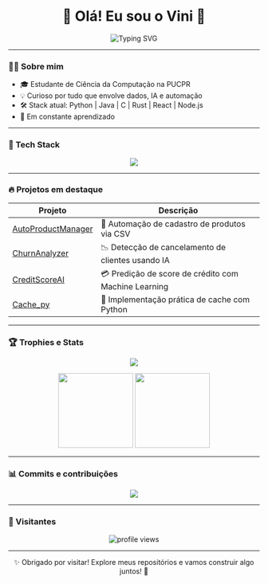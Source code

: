 <h1 align="center">🚀 Olá! Eu sou o Vini 👋</h1>

<p align="center">
  <img src="https://readme-typing-svg.herokuapp.com?font=Fira+Code&size=24&pause=1000&color=1BE7FF&center=true&vCenter=true&width=435&lines=Construindo+meu+github+.+.+." alt="Typing SVG" />
</p>

---

### 👨‍💻 Sobre mim

- 🎓 Estudante de Ciência da Computação na PUCPR  
- 💡 Curioso por tudo que envolve dados, IA e automação  
- 🛠️ Stack atual: Python | Java | C | Rust | React | Node.js  
- 🧠 Em constante aprendizado

---

### 🧰 Tech Stack

<p align="center">
  <img src="https://skillicons.dev/icons?i=python,c,java,rust,react,nodejs,mysql,html,css,js,typescript,bash" />
</p>

---

### 🔥 Projetos em destaque

| Projeto | Descrição |
|--------|-----------|
| [AutoProductManager](https://github.com/Vini-y/AutoProductManager) | 🛒 Automação de cadastro de produtos via CSV |
| [ChurnAnalyzer](https://github.com/Vini-y/ChurnAnalyzer) | 📉 Detecção de cancelamento de clientes usando IA |
| [CreditScoreAI](https://github.com/Vini-y/CreditScoreAI) | 💳 Predição de score de crédito com Machine Learning |
| [Cache_py](https://github.com/Vini-y/Cache_py) | 🧪 Implementação prática de cache com Python |

---

### 🏆 Trophies e Stats

<p align="center">
  <img src="https://github-profile-trophy.vercel.app/?username=Vini-y&theme=onedark&row=1" />
</p>

<p align="center">
  <img src="https://github-readme-stats.vercel.app/api?username=Vini-y&show_icons=true&theme=radical" height="150px"/>
  <img src="https://github-readme-stats.vercel.app/api/top-langs/?username=Vini-y&layout=compact&theme=radical" height="150px"/>
</p>

---

### 📊 Commits e contribuições

<p align="center">
  <img src="https://streak-stats.demolab.com/?user=Vini-y&theme=tokyonight&hide_border=true" />
</p>

---

### 👀 Visitantes

<p align="center">
  <img src="https://komarev.com/ghpvc/?username=Vini-y&style=flat-square&color=blue" alt="profile views"/>
</p>

---

<p align="center">✨ Obrigado por visitar! Explore meus repositórios e vamos construir algo juntos! 🚀</p>
